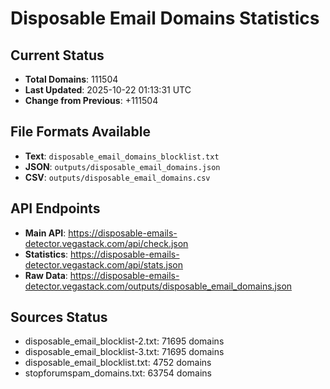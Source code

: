 # Disposable Email Domains Statistics

## Current Status
- **Total Domains**: 111504
- **Last Updated**: 2025-10-22 01:13:31 UTC
- **Change from Previous**: +111504

## File Formats Available
- **Text**: `disposable_email_domains_blocklist.txt`
- **JSON**: `outputs/disposable_email_domains.json`
- **CSV**: `outputs/disposable_email_domains.csv`

## API Endpoints
- **Main API**: https://disposable-emails-detector.vegastack.com/api/check.json
- **Statistics**: https://disposable-emails-detector.vegastack.com/api/stats.json
- **Raw Data**: https://disposable-emails-detector.vegastack.com/outputs/disposable_email_domains.json

## Sources Status
- disposable_email_blocklist-2.txt: 71695 domains
- disposable_email_blocklist-3.txt: 71695 domains
- disposable_email_blocklist.txt: 4752 domains
- stopforumspam_domains.txt: 63754 domains

